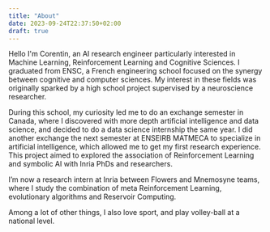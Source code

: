 ```yaml
---
title: "About"
date: 2023-09-24T22:37:50+02:00
draft: true
---
```


Hello I'm Corentin, an AI research engineer particularly interested in Machine Learning, Reinforcement Learning and Cognitive Sciences. I graduated from ENSC, a French engineering school focused on the synergy between cognitive and computer sciences. My interest in these fields was originally sparked by a high school project supervised by a neuroscience researcher.

During this school, my curiosity led me to do an exchange semester in Canada, where I discovered with more depth artificial intelligence and data science, and decided to do a data science internship the same year. I did another exchange the next semester at ENSEIRB MATMECA to specialize in artificial intelligence, which allowed me to get my first research experience. This project aimed to explored the association of Reinforcement Learning and symbolic AI with Inria PhDs and researchers.

I’m now a research intern at Inria between Flowers and Mnemosyne teams, where I study the combination of meta Reinforcement Learning, evolutionary algorithms and Reservoir Computing.

Among a lot of other things, I also love sport, and play volley-ball at a national level.
